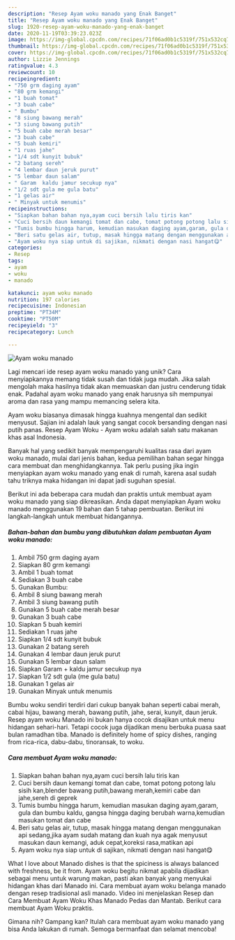```yaml
---
description: "Resep Ayam woku manado yang Enak Banget"
title: "Resep Ayam woku manado yang Enak Banget"
slug: 1920-resep-ayam-woku-manado-yang-enak-banget
date: 2020-11-19T03:39:23.023Z
image: https://img-global.cpcdn.com/recipes/71f06ad0b1c5319f/751x532cq70/ayam-woku-manado-foto-resep-utama.jpg
thumbnail: https://img-global.cpcdn.com/recipes/71f06ad0b1c5319f/751x532cq70/ayam-woku-manado-foto-resep-utama.jpg
cover: https://img-global.cpcdn.com/recipes/71f06ad0b1c5319f/751x532cq70/ayam-woku-manado-foto-resep-utama.jpg
author: Lizzie Jennings
ratingvalue: 4.3
reviewcount: 10
recipeingredient:
- "750 grm daging ayam"
- "80 grm kemangi"
- "1 buah tomat"
- "3 buah cabe"
- " Bumbu"
- "8 siung bawang merah"
- "3 siung bawang putih"
- "5 buah cabe merah besar"
- "3 buah cabe"
- "5 buah kemiri"
- "1 ruas jahe"
- "1/4 sdt kunyit bubuk"
- "2 batang sereh"
- "4 lembar daun jeruk purut"
- "5 lembar daun salam"
- " Garam  kaldu jamur secukup nya"
- "1/2 sdt gula me gula batu"
- "1 gelas air"
- " Minyak untuk menumis"
recipeinstructions:
- "Siapkan bahan bahan nya,ayam cuci bersih lalu tiris kan"
- "Cuci bersih daun kemangi tomat dan cabe, tomat potong potong lalu sisih kan,blender bawang putih,bawang merah,kemiri cabe dan jahe,sereh di geprek"
- "Tumis bumbu hingga harum, kemudian masukan daging ayam,garam, gula dan bumbu kaldu, gangsa hingga daging berubah warna,kemudian masukan tomat dan cabe"
- "Beri satu gelas air, tutup, masak hingga matang dengan menggunakan api sedang,jika ayam sudah matang dan kuah nya agak menyusut masukan daun kemangi, aduk cepat,koreksi rasa,matikan api"
- "Ayam woku nya siap untuk di sajikan, nikmati dengan nasi hangat😋"
categories:
- Resep
tags:
- ayam
- woku
- manado

katakunci: ayam woku manado 
nutrition: 197 calories
recipecuisine: Indonesian
preptime: "PT34M"
cooktime: "PT50M"
recipeyield: "3"
recipecategory: Lunch

---
```



![Ayam woku manado](https://img-global.cpcdn.com/recipes/71f06ad0b1c5319f/751x532cq70/ayam-woku-manado-foto-resep-utama.jpg)

Lagi mencari ide resep ayam woku manado yang unik? Cara menyiapkannya memang tidak susah dan tidak juga mudah. Jika salah mengolah maka hasilnya tidak akan memuaskan dan justru cenderung tidak enak. Padahal ayam woku manado yang enak harusnya sih mempunyai aroma dan rasa yang mampu memancing selera kita.

Ayam woku biasanya dimasak hingga kuahnya mengental dan sedikit menyusut. Sajian ini adalah lauk yang sangat cocok bersanding dengan nasi putih panas. Resep Ayam Woku - Ayam woku adalah salah satu makanan khas asal Indonesia.

Banyak hal yang sedikit banyak mempengaruhi kualitas rasa dari ayam woku manado, mulai dari jenis bahan, kedua pemilihan bahan segar hingga cara membuat dan menghidangkannya. Tak perlu pusing jika ingin menyiapkan ayam woku manado yang enak di rumah, karena asal sudah tahu triknya maka hidangan ini dapat jadi suguhan spesial.


Berikut ini ada beberapa cara mudah dan praktis untuk membuat ayam woku manado yang siap dikreasikan. Anda dapat menyiapkan Ayam woku manado menggunakan 19 bahan dan 5 tahap pembuatan. Berikut ini langkah-langkah untuk membuat hidangannya.

<!--inarticleads1-->

##### Bahan-bahan dan bumbu yang dibutuhkan dalam pembuatan Ayam woku manado:

1. Ambil 750 grm daging ayam
1. Siapkan 80 grm kemangi
1. Ambil 1 buah tomat
1. Sediakan 3 buah cabe
1. Gunakan  Bumbu:
1. Ambil 8 siung bawang merah
1. Ambil 3 siung bawang putih
1. Gunakan 5 buah cabe merah besar
1. Gunakan 3 buah cabe
1. Siapkan 5 buah kemiri
1. Sediakan 1 ruas jahe
1. Siapkan 1/4 sdt kunyit bubuk
1. Gunakan 2 batang sereh
1. Gunakan 4 lembar daun jeruk purut
1. Gunakan 5 lembar daun salam
1. Siapkan  Garam + kaldu jamur secukup nya
1. Siapkan 1/2 sdt gula (me gula batu)
1. Gunakan 1 gelas air
1. Gunakan  Minyak untuk menumis


Bumbu woku sendiri terdiri dari cukup banyak bahan seperti cabai merah, cabai hijau, bawang merah, bawang putih, jahe, serai, kunyit, daun jeruk. Resep ayam woku Manado ini bukan hanya cocok disajikan untuk menu hidangan sehari-hari. Tetapi cocok juga dijadikan menu berbuka puasa saat bulan ramadhan tiba. Manado is definitely home of spicy dishes, ranging from rica-rica, dabu-dabu, tinoransak, to woku. 

<!--inarticleads2-->

##### Cara membuat Ayam woku manado:

1. Siapkan bahan bahan nya,ayam cuci bersih lalu tiris kan
1. Cuci bersih daun kemangi tomat dan cabe, tomat potong potong lalu sisih kan,blender bawang putih,bawang merah,kemiri cabe dan jahe,sereh di geprek
1. Tumis bumbu hingga harum, kemudian masukan daging ayam,garam, gula dan bumbu kaldu, gangsa hingga daging berubah warna,kemudian masukan tomat dan cabe
1. Beri satu gelas air, tutup, masak hingga matang dengan menggunakan api sedang,jika ayam sudah matang dan kuah nya agak menyusut masukan daun kemangi, aduk cepat,koreksi rasa,matikan api
1. Ayam woku nya siap untuk di sajikan, nikmati dengan nasi hangat😋


What I love about Manado dishes is that the spiciness is always balanced with freshness, be it from. Ayam woku begitu nikmat apabila dijadikan sebagai menu untuk warung makan, pasti akan banyak yang menyukai hidangan khas dari Manado ini. Cara membuat ayam woku belanga manado dengan resep tradisional asli manado. Video ini menjelaskan Resep dan Cara Membuat Ayam Woku Khas Manado Pedas dan Mantab. Berikut cara membuat Ayam Woku praktis. 

Gimana nih? Gampang kan? Itulah cara membuat ayam woku manado yang bisa Anda lakukan di rumah. Semoga bermanfaat dan selamat mencoba!
